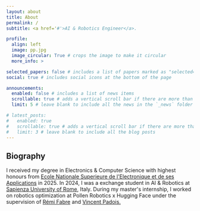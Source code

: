 ```yaml
---
layout: about
title: About
permalink: /
subtitle: <a href='#'>AI & Robotics Engineer</a>. 

profile:
  align: left
  image: pp.jpg
  image_circular: True # crops the image to make it circular
  more_info: >

selected_papers: false # includes a list of papers marked as "selected={true}"
social: true # includes social icons at the bottom of the page

announcements:
  enabled: false # includes a list of news items
  scrollable: true # adds a vertical scroll bar if there are more than 3 news items
  limit: 5 # leave blank to include all the news in the `_news` folder

# latest_posts:
#   enabled: true
#   scrollable: true # adds a vertical scroll bar if there are more than 3 new posts items
#   limit: 3 # leave blank to include all the blog posts
---
```


## Biography

I received my degree in Electronics & Computer Science with highest honours from [Ecole Nationale Superieure de l'Electronique et de ses Applications](https://www.ensea.fr/en/) in 2025. In 2024, I was a exchange student in AI & Robotics at [Sapienza University of Rome](https://www.uniroma1.it/en/pagina-strutturale/home), Italy. During my master's internship, I worked on robotics optimization at Pollen Robotics x Hugging Face under the supervision of [Rémi Fabre](https://fr.linkedin.com/in/remifabre) and [Vincent Padois.](https://people.bordeaux.inria.fr/vincent.padois/index.html)

<!-- Write your biography here. Tell the world about yourself. Link to your favorite [subreddit](http://reddit.com). You can put a picture in, too. The code is already in, just name your picture `prof_pic.jpg` and put it in the `img/` folder.

Put your address / P.O. box / other info right below your picture. You can also disable any of these elements by editing `profile` property of the YAML header of your `_pages/about.md`. Edit `_bibliography/papers.bib` and Jekyll will render your [publications page](/al-folio/publications/) automatically.

Link to your social media connections, too. This theme is set up to use [Font Awesome icons](https://fontawesome.com/) and [Academicons](https://jpswalsh.github.io/academicons/), like the ones below. Add your Facebook, Twitter, LinkedIn, Google Scholar, or just disable all of them. -->
